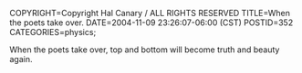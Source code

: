 COPYRIGHT=Copyright Hal Canary / ALL RIGHTS RESERVED
TITLE=When the poets take over.
DATE=2004-11-09 23:26:07-06:00 (CST)
POSTID=352
CATEGORIES=physics;

When the poets take over, top and bottom will become truth and beauty again.
